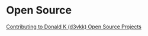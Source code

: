 # Open Source

[Contributing to Donald K (d3vkk) Open Source Projects](https://github.com/d3vkk/open-source/blob/master/CONTRIBUTING.md)

